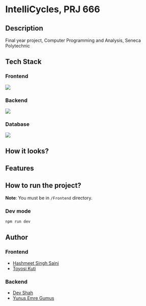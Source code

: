 # IntelliCycles, PRJ 666

## Description

Final year project, Computer Programming and Analysis, Seneca Polytechnic

## Tech Stack

### Frontend

<img src="https://skillicons.dev/icons?i=react,vite,tailwindcss,bootstrap" />

### Backend

<img src="https://skillicons.dev/icons?i=nodejs,express,docker,jest" />

### Database

<img src="https://skillicons.dev/icons?i=postgres" />

## How it looks?

## Features

## How to run the project?

**Note**: You must be in `/Frontend` directory.

### Dev mode

```bash
npm run dev
```

## Author

### Frontend

- <a href="https://github.com/hashmeet02">Hashmeet Singh Saini</a>
- <a href="https://github.com/okuti2">Toyosi Kuti</a>

### Backend

- <a href="https://github.com/busycaesar">Dev Shah</a>
- <a href="https://github.com/yemregumus">Yunus Emre Gumus</a>
